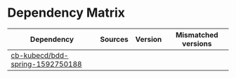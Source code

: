# Dependency Matrix

Dependency | Sources | Version | Mismatched versions
---------- | ------- | ------- | -------------------
[cb-kubecd/bdd-spring-1592750188](https://github.com/cb-kubecd/bdd-spring-1592750188.git) |  | []() | 
